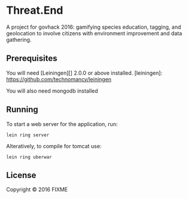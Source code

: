 # Threat.End

A project for govhack 2016: gamifying species education, tagging, and geolocation to involve citizens with environment improvement and data gathering.

## Prerequisites

You will need [Leiningen][] 2.0.0 or above installed.
[leiningen]: https://github.com/technomancy/leiningen

You will also need mongodb installed

## Running

To start a web server for the application, run:

    lein ring server
    
Alteratively, to compile for tomcat use:

    lein ring uberwar

## License

Copyright © 2016 FIXME
